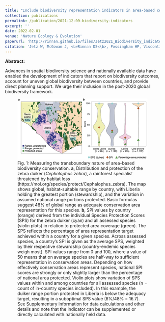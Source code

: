 ```yaml
---
title: "Include biodiversity representation indicators in area-based conservation targets"
collection: publications
permalink: /publication/2021-12-09-biodiversity-indicators
excerpt: ''
date: 2022-02-01
venue: 'Nature Ecology & Evolution'
paperurl: 'http://rinnan.github.io/files/Jetz2021_Biodiversity_indicators.pdf'
citation: 'Jetz W, McGowan J, <b>Rinnan DS<\b>, Possingham HP, Visconti P, O’Donnell B, Londoño-Murcia MC. "Include biodiversity representation indicators in area-based conservation targets." <i>Nature Ecology & Evolution 6(2), 123-126</i>. https://doi.org/10.1038/s41559-021-01620-y'
---
```


<b>Abstract:</b>

Advances in spatial biodiversity science and nationally available data have enabled the development of indicators that report on biodiversity outcomes, account for uneven global biodiversity between countries, and provide direct planning support. We urge their inclusion in the post-2020 global biodiversity framework.

<figure>
  <img src="/images/biodiversity-indicators.png" alt="A 1km conservation area network that provides protection for all terrestrial vertebrates.">
  <figcaption>Fig. 1: Measuring the transboundary nature of area-based biodiversity conservation. <b>a</b>, Distribution and protection of the zebra duiker (<i>Cephalophus zebra</i>), a rainforest specialist threatened by habitat loss (https://mol.org/species/protect/Cephalophus_zebra). The map shows global, habitat-suitable range by country, with Liberia holding the greatest portion (stewardship), and the variation in assumed national range portions protected. Basic formulas suggest 48% of global range as adequate conservation area representation for this species. <b>b</b>, SPI values by country (orange) derived from the individual Species Protection Scores (SPS) for the zebra duiker (cyan) and all assessed species (violin plots) in relation to protected area coverage (green). The SPS reflects the percentage of area representation target achieved within a country for a given species. Across assessed species, a country’s SPI is given as the average SPS, weighted by their respective stewardship (country-endemic species weigh most). SPI values range from 0 and 100, where a value of 50 means that on average species are half-way to sufficient representation in conservation areas. Depending on how effectively conservation areas represent species, national SPI scores are strongly or only slightly larger than the percentage of national area protected. Violin plots show variation of SPS values within and among countries for all assessed species (n = count of in-country species included). In this example, the duiker range portion protected in Liberia is below the adequacy target, resulting in a suboptimal SPS value (8%/48% = 16.7). See Supplementary Information for data calculations and other details and note that the indicator can be supplemented or directly calculated with nationally held data.</figcaption>
</figure>